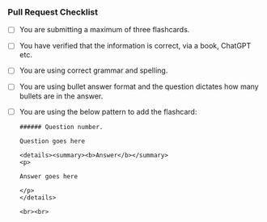 ### Pull Request Checklist

- [ ] You are submitting a maximum of three flashcards.
- [ ] You have verified that the information is correct, via a book, ChatGPT etc.
- [ ] You are using correct grammar and spelling.
- [ ] You are using bullet answer format and the question dictates how many bullets are in the answer.
- [ ] You are using the below pattern to add the flashcard:

      
      
      ###### Question number.
      
      Question goes here
      
      <details><summary><b>Answer</b></summary>
      <p>
      
      Answer goes here
      
      </p>
      </details>
      
      <br><br>
